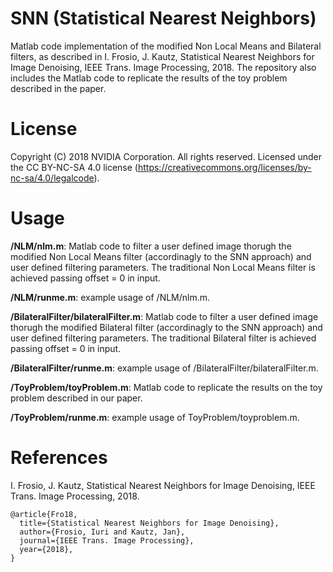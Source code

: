 # SNN (Statistical Nearest Neighbors)

Matlab code implementation of the modified Non Local Means and Bilateral filters, as described in I. Frosio, J. Kautz, Statistical Nearest Neighbors for Image Denoising, IEEE Trans. Image Processing, 2018. The repository also includes the Matlab code to replicate the results of the toy problem described in the paper.

# License

Copyright (C) 2018 NVIDIA Corporation.  All rights reserved.
Licensed under the CC BY-NC-SA 4.0 license (https://creativecommons.org/licenses/by-nc-sa/4.0/legalcode). 

# Usage

**/NLM/nlm.m**: Matlab code to filter a user defined image thorugh the modified Non Local Means filter (accordinagly to the SNN approach) and user defined filtering parameters. The traditional Non Local Means filter is achieved passing offset = 0 in input.

**/NLM/runme.m**: example usage of /NLM/nlm.m.

**/BilateralFilter/bilateralFilter.m**: Matlab code to filter a user defined image thorugh the modified Bilateral filter (accordinagly to the SNN approach) and user defined filtering parameters. The traditional Bilateral filter is achieved passing offset = 0 in input.

**/BilateralFilter/runme.m**: example usage of /BilateralFilter/bilateralFilter.m.

**/ToyProblem/toyProblem.m**: Matlab code to replicate the results on the toy problem described in our paper.

**/ToyProblem/runme.m**: example usage of ToyProblem/toyproblem.m.

# References

I. Frosio, J. Kautz, Statistical Nearest Neighbors for Image Denoising, IEEE Trans. Image Processing, 2018.
```
@article{Fro18,
  title={Statistical Nearest Neighbors for Image Denoising},
  author={Frosio, Iuri and Kautz, Jan},
  journal={IEEE Trans. Image Processing},
  year={2018},  
}
```
